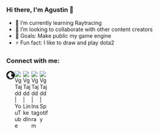 ### Hi there, I'm Agustin 👋

- 🌱 I’m currently learning Raytracing
- 👯 I’m looking to collaborate with other content creators
- 🥅 Goals: Make public my game engine
- ⚡ Fun fact: I like to draw and play dota2

### Connect with me:

[<img align="left" alt="VgTajdd" width="22px" src="https://raw.githubusercontent.com/iconic/open-iconic/master/svg/globe.svg" target="_blank"/>](https://vgtajdd.github.io/)
[<img align="left" alt="VgTajdd | YouTube" width="22px" src="https://cdn.jsdelivr.net/npm/simple-icons@v3/icons/youtube.svg" target="_blank"/>](https://www.youtube.com/channel/UCWFJSVtAYKZCTz3uOVrBYiw)
[<img align="left" alt="VgTajdd | LinkedIn" width="22px" src="https://cdn.jsdelivr.net/npm/simple-icons@v3/icons/linkedin.svg" target="_blank"/>](https://www.linkedin.com/in/agustin-jesus-durand-diaz-19491128/)
[<img align="left" alt="VgTajdd | Instagram" width="22px" src="https://cdn.jsdelivr.net/npm/simple-icons@v3/icons/instagram.svg" target="_blank"/>](https://www.instagram.com/agustinjesusdd)
[<img align="left" alt="VgTajdd | Spotify" width="22px" src="https://cdn.jsdelivr.net/npm/simple-icons@3.12.0/icons/spotify.svg" target="_blank"/>](https://open.spotify.com/user/12167177187)
